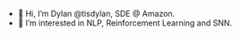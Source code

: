- 👋 Hi, I’m Dylan @tisdylan, SDE @ Amazon.
- 👀 I’m interested in NLP, Reinforcement Learning and SNN. 
<!--- 🌱 I’m currently learning Multi-agent Reinforcement Learning.-->
<!-- - 💞️ I’m looking to collaborate on ... -->
<!--- 📫 How to reach me: I'm [@Dylan_XR](https://telegram.me/dylan_xr) on telegram, or send an email to [harbours-auspice-0n@icloud.com](mailto:harbours-auspice-0n@icloud.com).-->

<!---
Architect1st/Architect1st is a ✨ special ✨ repository because its `README.md` (this file) appears on your GitHub profile.
You can click the Preview link to take a look at your changes.
--->
